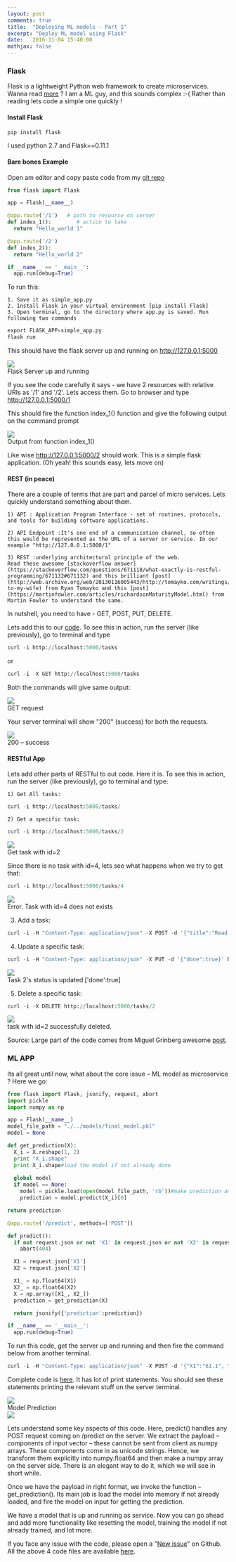 ```yaml
---
layout: post
comments: true
title:  "Deploying ML models - Part 1"
excerpt: "Deploy ML model using Flask"
date:   2016-11-04 15:40:00
mathjax: false
---
```


### Flask

Flask is a lightweight Python web framework to create microservices. Wanna read [more](https://code.tutsplus.com/tutorials/an-introduction-to-pythons-flask-framework--net-28822) ? I am a ML guy, and this sounds complex :-( Rather than reading lets code a simple one quickly !

#### Install Flask

```python
pip install flask
```

I used python 2.7 and Flask==0.11.1

#### Bare bones Example

Open am editor and copy paste code from my [git repo](https://github.com/anujgupta82/Musings/blob/master/flask/simple_app.py)

```python
from flask import Flask

app = Flask(__name__)

@app.route('/1')   # path to resource on server
def index_1():        # action to take
  return "Hello_world 1"

@app.route('/2')
def index_2():
  return "Hello_world 2"

if __name__ == '__main__':
  app.run(debug=True)
```

To run this:

    1. Save it as simple_app.py    
    2. Install Flask in your virtual environment [pip install Flask]     
    3. Open terminal, go to the directory where app.py is saved. Run following two commands     

```python
export FLASK_APP=simple_app.py
flask run
```

This should have the flask server up and running on http://127.0.0.1:5000

<div class="imgcap">
<img src="/assets/ml_models_1/image_1.png">
<div class="thecap">Flask Server up and running</div>
</div>



If you see the code carefully it says - we have 2 resources with relative URIs as '/1' and '/2'. Lets access them. Go to browser and type http://127.0.0.1:5000/1

This should fire the function index_1() function and give the following output on the command prompt

<div class="imgcap">
<img src="/assets/ml_models_1/image_2.png">
<div class="thecap">Output from function index_1()</div>
</div>

Like wise http://127.0.0.1:5000/2 should work. This is a simple flask application. (Oh yeah! this sounds easy, lets move on)

#### REST (in peace)

There are a couple of terms that are part and parcel of micro services. Lets quickly  understand something about them.

    1) API : Application Program Interface - set of routines, protocols, and tools for building software applications.     

    2) API Endpoint :It's one end of a communication channel, so often this would be represented as the URL of a server or service. In our example "http://127.0.0.1:5000/1"      
    
    3) REST :underlying architectural principle of the web. 
    Read these awesome [stackoverflow answer](https://stackoverflow.com/questions/671118/what-exactly-is-restful-programming/671132#671132) and this brilliant [post](http://web.archive.org/web/20130116005443/http://tomayko.com/writings/rest-to-my-wife) from Ryan Tomayko and this [post](https://martinfowler.com/articles/richardsonMaturityModel.html) from Martin Fowler to understand the same.     

In nutshell, you need to have - GET, POST, PUT, DELETE.

Lets add this to our [code](https://github.com/anujgupta82/Musings/blob/master/flask/RESTful_app.py). To see this in action, run the server (like previously), go to terminal and type

```python
curl -i http://localhost:5000/tasks
```

or 

```python
curl -i -X GET http://localhost:5000/tasks
```

Both the commands will give same output:

<div class="imgcap">
<img src="/assets/ml_models_1/image_3.png">
<div class="thecap">GET request</div>
</div>


Your server terminal will show "200" (success) for both the requests.

<div class="imgcap">
<img src="/assets/ml_models_1/image_4.png">
<div class="thecap">200 – success</div>
</div>

#### **RESTful App**

Lets add other parts of RESTful to out code. Here it is. To see this in action, run the server (like previously), go to terminal and type:

 	1) Get All tasks:    

```python
curl -i http://localhost:5000/tasks/
```         

 	2) Get a specific task:

```python
curl -i http://localhost:5000/tasks/2
```    

<div class="imgcap">
<img src="/assets/ml_models_1/image_5.png">
<div class="thecap">Get task with id=2</div>
</div>    

Since there is no task with id=4, lets see what happens when we try to get that:    

```python
curl -i http://localhost:5000/tasks/4
```

<div class="imgcap">
<img src="/assets/ml_models_1/image_6.png">
<div class="thecap">Error. Task with id=4 does not exists</div>
</div>


3) Add a task:     

```python
curl -i -H "Content-Type: application/json" -X POST -d '{"title":"Read a book"}' http://localhost:5000/tasks/
```     

4) Update a specific task:     

```python
curl -i -H "Content-Type: application/json" -X PUT -d '{"done":true}' http://localhost:5000/tasks/2
``` 
<div class="imgcap">
<img src="/assets/ml_models_1/image_7.png">
<div class="thecap">Task 2's status is updated ['done':true]</div>
</div>     

5) Delete a specific task:     

```python
curl -i -X DELETE http://localhost:5000/tasks/2
```     
<div class="imgcap">
<img src="/assets/ml_models_1/image_8.png">
<div class="thecap">task with id=2 successfully deleted.</div>
</div>

Source: Large part of the code comes from Miguel Grinberg awesome [post](https://blog.miguelgrinberg.com/post/designing-a-restful-api-with-python-and-flask).      

### ML APP

Its all great until now, what about the core issue – ML model as microservice ? Here we go:

```python
from flask import Flask, jsonify, request, abort
import pickle
import numpy as np

app = Flask(__name__)
model_file_path = "./../models/final_model.pkl"
model = None

def get_prediction(X):
  X_i = X.reshape(1, 2)
  print "X_i.shape"
  print X_i.shape#load the model if not already done
  
  global model
  if model == None:
    model = pickle.load(open(model_file_path, 'rb'))#make prediction and return the same
    prediction = model.predict(X_i)[0]

return prediction

@app.route('/predict', methods=['POST'])

def predict():
  if not request.json or not 'X1' in request.json or not 'X2' in request.json:
    abort(404)

  X1 = request.json['X1']
  X2 = request.json['X2']

  X1_ = np.float64(X1)
  X2_ = np.float64(X2)
  X = np.array([X1_, X2_])
  prediction = get_prediction(X)

  return jsonify({'prediction':prediction})

if __name__ == '__main__':
  app.run(debug=True)
``` 

To run this code, get the server up and running and then fire the command below from another terminal.

```python
curl -i -H "Content-Type: application/json" -X POST -d '{"X1":"61.1", "X2":"17.3"}' http://localhost:5000/predict
``` 

Complete code is [here](https://github.com/anujgupta82/Musings/blob/master/flask/ML_app.py). It has lot of print statements. You should see these statements printing the relevant stuff on the server terminal.

<div class="imgcap">
<img src="/assets/ml_models_1/image_9.png">
<div class="thecap">Model Prediction </div>
</div>

<div class="imgcap">
<img src="/assets/ml_models_1/image_10.png">
</div>

Lets understand some key aspects of this code. Here, predict() handles any POST request coming on /predict on the server. We extract the payload – components of input vector – these cannot be sent from client as numpy arrays. These components come in as unicode strings. Hence, we transform them explicitly into numpy.float64 and then make a numpy array on the server side. There is an elegant way to do it, which we will see in short while.

Once we have the payload in right format, we invoke the function – get_prediction(). Its main job is load the model into memory if not already loaded, and fire the model on input for getting the prediction.

We have a model that is up and running as service. Now you can go ahead and add more functionality like resetting the model, training the model if not already trained, and lot more.

If you face any issue with the code, please open a "[New issue](https://github.com/anujgupta82/Musings/issues)" on Github. All the above 4 code files are available [here](https://github.com/anujgupta82/Musings/tree/master/flask).